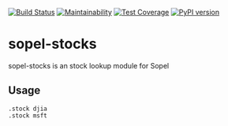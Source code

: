 [![Build Status](https://travis-ci.org/RustyBower/sopel-stocks.svg?branch=master)](https://travis-ci.org/RustyBower/sopel-stocks)
[![Maintainability](https://api.codeclimate.com/v1/badges/719931784d9152a50a09/maintainability)](https://codeclimate.com/github/RustyBower/sopel-stocks/maintainability)
[![Test Coverage](https://api.codeclimate.com/v1/badges/719931784d9152a50a09/test_coverage)](https://codeclimate.com/github/RustyBower/sopel-stocks/test_coverage)
[![PyPI version](https://badge.fury.io/py/sopel-modules.stocks.svg)](https://badge.fury.io/py/sopel-modules.stocks)

# sopel-stocks
sopel-stocks is an stock lookup module for Sopel

## Usage
```
.stock djia
.stock msft
```